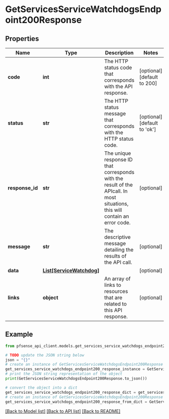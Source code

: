 # GetServicesServiceWatchdogsEndpoint200Response


## Properties

Name | Type | Description | Notes
------------ | ------------- | ------------- | -------------
**code** | **int** | The HTTP status code that corresponds with the API response. | [optional] [default to 200]
**status** | **str** | The HTTP status message that corresponds with the HTTP status code. | [optional] [default to 'ok']
**response_id** | **str** | The unique response ID that corresponds with the result of the APIcall. In most situations, this will contain an error code. | [optional] 
**message** | **str** | The descriptive message detailing the results of the API call. | [optional] 
**data** | [**List[ServiceWatchdog]**](ServiceWatchdog.md) |  | [optional] 
**links** | **object** | An array of links to resources that are related to this API response. | [optional] 

## Example

```python
from pfsense_api_client.models.get_services_service_watchdogs_endpoint200_response import GetServicesServiceWatchdogsEndpoint200Response

# TODO update the JSON string below
json = "{}"
# create an instance of GetServicesServiceWatchdogsEndpoint200Response from a JSON string
get_services_service_watchdogs_endpoint200_response_instance = GetServicesServiceWatchdogsEndpoint200Response.from_json(json)
# print the JSON string representation of the object
print(GetServicesServiceWatchdogsEndpoint200Response.to_json())

# convert the object into a dict
get_services_service_watchdogs_endpoint200_response_dict = get_services_service_watchdogs_endpoint200_response_instance.to_dict()
# create an instance of GetServicesServiceWatchdogsEndpoint200Response from a dict
get_services_service_watchdogs_endpoint200_response_from_dict = GetServicesServiceWatchdogsEndpoint200Response.from_dict(get_services_service_watchdogs_endpoint200_response_dict)
```
[[Back to Model list]](../README.md#documentation-for-models) [[Back to API list]](../README.md#documentation-for-api-endpoints) [[Back to README]](../README.md)


